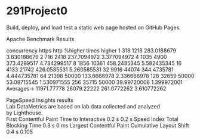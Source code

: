 # 291Project0
Build, deploy, and load test a static web page hosted on GitHub Pages.

Apache Benchmark Results

concurrency	https	http	%higher	times higher
1	318	1218	283.0188679	3.830188679
2	716	2418	237.7094972	3.377094972
4	1035	4900	373.4299517	4.734299517
8	1856	10361	458.2435345	5.582435345
16	4133	21742	426.0585531	5.260585531
32	9916	44074	344.4735781	4.444735781
64	21398	50000	133.6666978	2.336666978
128	32659	50000	53.09715545	1.530971555
256	35715	50000	39.99720006	1.399972001
Averages->	11971.77778	26079.22222	261.0772262	3.610772262


PageSpeed Insights results			
Lab DataMetrics are based on lab data collected and analyzed by Lighthouse.			
First Contentful Paint			Time to Interactive
0.2 s			0.2 s
Speed Index			Total Blocking Time
0.3 s			0 ms
Largest Contentful Paint			Cumulative Layout Shift
0.4 s			0.105

